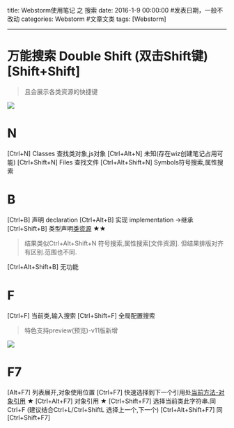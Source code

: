 title: Webstorm使用笔记 之 搜索
date: 2016-1-9 00:00:00 #发表日期，一般不改动
categories: Webstorm #文章文类
tags: [Webstorm]

---
# 万能搜索 Double Shift (双击Shift键)[Shift+Shift]
> 且会展示各类资源的快捷键

![](http://7xnbs3.com1.z0.glb.clouddn.com/16-2-23/95893666.jpg)
<!--

-->

# N
[Ctrl+N]                  Classes 查找类对象,js对象
[Ctrl+Alt+N]         未知(存在wiz创建笔记占用可能)
[Ctrl+Shift+N]        Files 查找文件 
[Ctrl+Alt+Shift+N] Symbols符号搜索,属性搜索 

# B
[Ctrl+B]            声明 declaration
[Ctrl+Alt+B]     实现 implementation ->继承
[Ctrl+Shift+B]  类型声明[类资源](引用?) ★★
> 结果类似Ctrl+Alt+Shift+N 符号搜索,属性搜索[文件资源]. 但结果排版对齐有区别.范围也不同.



[Ctrl+Alt+Shift+B]    无功能

# F
[Ctrl+F]            当前类,输入搜索
[Ctrl+Shift+F]  全局配置搜索
> 特色支持preview(预览)-v11版新增

![](http://7xnbs3.com1.z0.glb.clouddn.com/16-2-23/74796693.jpg)
<!--

-->

# F7
[Alt+F7]             列表展开,对象使用位置
[Ctrl+F7]            快速选择到下一个引用处[当前方法-对象引用](参数) ★
[Ctrl+Alt+F7]     对象引用 ★
[Ctrl+Shift+F7]  选择当前类此字符串.同 Ctrl+F (建议结合Ctrl+L/Ctrl+ShiftL 选择上一个,下一个) 
[Ctrl+Alt+Shift+F7] 同 [Ctrl+Shift+F7]

<!-- more -->
